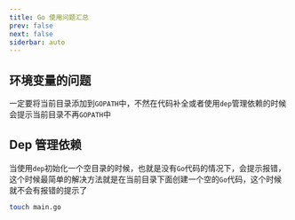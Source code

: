 ```yaml
---
title: Go 使用问题汇总
prev: false
next: false
siderbar: auto
---
```


## 环境变量的问题

 一定要将当前目录添加到`GOPATH`中，不然在代码补全或者使用`dep`管理依赖的时候会提示当前目录不再`GOPATH`中

## Dep 管理依赖

当使用`dep`初始化一个空目录的时候，也就是没有`Go`代码的情况下，会提示报错，这个时候最简单的解决方法就是在当前目录下面创建一个空的`Go`代码，这个时候就不会有报错的提示了

```bash
touch main.go
```
